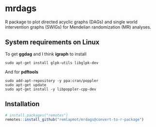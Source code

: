 # mrdags

R package to plot directed acyclic graphs (DAGs) and single world intervention graphs (SWIGs) for Mendelian randomization (MR) analyses.

## System requirements on Linux

To get **ggdag** and I think **igraph** to install  
```
sudo apt-get install glpk-utils libglpk-dev
```

And for **pdftools**
```
sudo add-apt-repository -y ppa:cran/poppler
sudo apt-get update
sudo apt-get install -y libpoppler-cpp-dev
```

## Installation

```r
# install.packages("remotes")
remotes::install_github("remlapmot/mrdags@convert-to-r-package")
```
